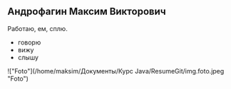 ## Андрофагин Максим Викторович

Работаю, ем, сплю.

* говорю
* вижу
* слышу

!["Foto"](/home/maksim/Документы/Курс Java/ResumeGit/img.foto.jpeg "Foto")
